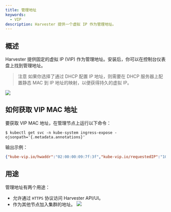 ```yaml
---
title: 管理地址
keywords:
  - VIP
description: Harvester 提供一个虚拟 IP 作为管理地址。
---
```


## 概述
Harvester 提供固定的虚拟 IP (VIP) 作为管理地址。安装后，你可以在控制台仪表盘上找到管理地址。

 > 注意
> 如果你选择了通过 DHCP 配置 IP 地址，则需要在 DHCP 服务器上配置静态 MAC 到 IP 地址的映射，以便获得持久的虚拟 IP。

![](./assets/iso-installed.png)

## 如何获取 VIP MAC 地址

要获取 VIP MAC 地址，在管理节点上运行以下命令：
```shell
$ kubectl get svc -n kube-system ingress-expose -ojsonpath='{.metadata.annotations}'
```

输出示例：
```json
{"kube-vip.io/hwaddr":"02:00:00:09:7f:3f","kube-vip.io/requestedIP":"10.84.102.31"}
```

## 用途
管理地址有两个用途：

- 允许通过 `HTTPS` 协议访问 Harvester API/UI。
- 作为其他节点加入集群的地址。
   ![](./assets/configure-management-address.png)
